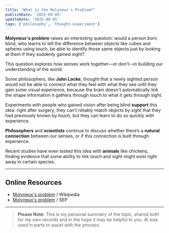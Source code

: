 ```yaml
---
title: "What is the Molyneux's Problem?"
publishDate: '2025-09-05'
updateDate: '2025-09-05'
tags: ['philosophy', 'thought-experiment']
---
```


**Molyneux's problem** raises an interesting question: would a person born blind, who learns to tell the difference between objects like cubes and spheres using touch, be able to identify those same objects just by looking at them if they suddenly gained sight?

This question explores how senses work together—or don’t—in building our understanding of the world.

Some philosophers, like **John Locke**, thought that a newly sighted person would not be able to connect what they feel with what they see until they gain some visual experience, because the brain doesn't automatically link the shape information it gathers through touch to what it gets through sight.

Experiments with people who gained vision after being blind **support** this idea: right after surgery, they can’t reliably match objects by sight that they had previously known by touch, but they can learn to do so quickly with experience.

**Philosophers** and **scientists** continue to discuss whether there’s a **natural connection** between our senses, or if this connection is built through experience.

Recent studies have even tested this idea with **animals** like chickens, finding evidence that some ability to link touch and sight might exist right away in certain species.

---

## Online Resources

- [Molyneux's problem](https://en.wikipedia.org/wiki/Molyneux%27s_problem) / Wikipedia
- [Molyneux's problem](https://plato.stanford.edu/entries/molyneux-problem/) / SEP

---

> **Please Note**: This is my personal summary of the topic, shared both for my own records and in the hope it may be helpful to you. AI was used in parts to assist with the process.
